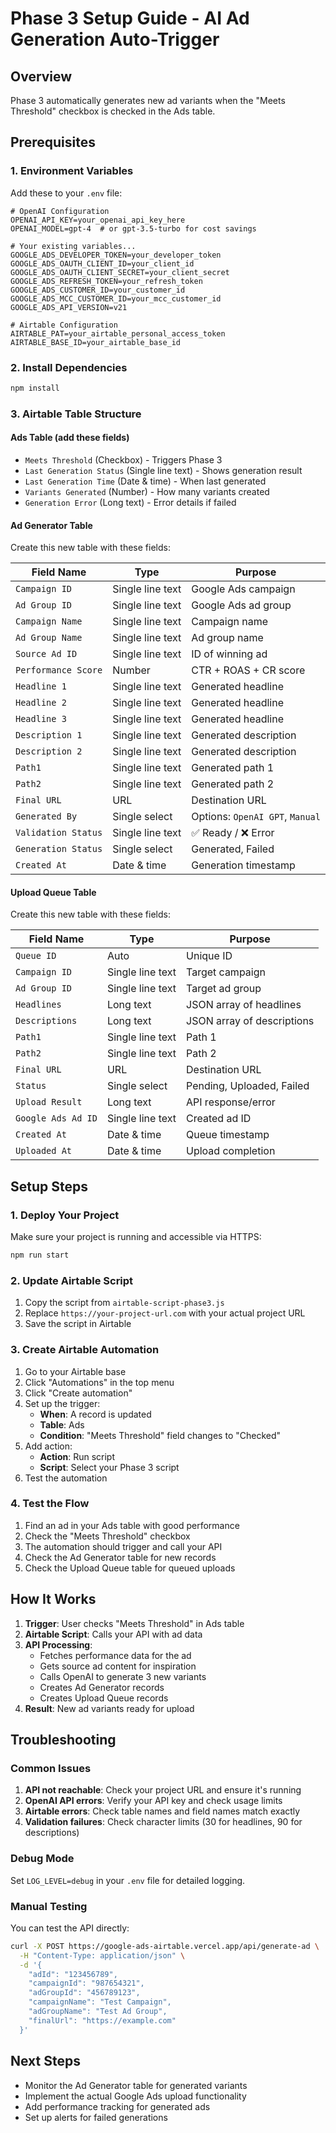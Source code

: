# Phase 3 Setup Guide - AI Ad Generation Auto-Trigger

## Overview
Phase 3 automatically generates new ad variants when the "Meets Threshold" checkbox is checked in the Ads table.

## Prerequisites

### 1. Environment Variables
Add these to your `.env` file:

```env
# OpenAI Configuration
OPENAI_API_KEY=your_openai_api_key_here
OPENAI_MODEL=gpt-4  # or gpt-3.5-turbo for cost savings

# Your existing variables...
GOOGLE_ADS_DEVELOPER_TOKEN=your_developer_token
GOOGLE_ADS_OAUTH_CLIENT_ID=your_client_id
GOOGLE_ADS_OAUTH_CLIENT_SECRET=your_client_secret
GOOGLE_ADS_REFRESH_TOKEN=your_refresh_token
GOOGLE_ADS_CUSTOMER_ID=your_customer_id
GOOGLE_ADS_MCC_CUSTOMER_ID=your_mcc_customer_id
GOOGLE_ADS_API_VERSION=v21

# Airtable Configuration
AIRTABLE_PAT=your_airtable_personal_access_token
AIRTABLE_BASE_ID=your_airtable_base_id
```

### 2. Install Dependencies
```bash
npm install
```

### 3. Airtable Table Structure

#### Ads Table (add these fields)
- `Meets Threshold` (Checkbox) - Triggers Phase 3
- `Last Generation Status` (Single line text) - Shows generation result
- `Last Generation Time` (Date & time) - When last generated
- `Variants Generated` (Number) - How many variants created
- `Generation Error` (Long text) - Error details if failed

#### Ad Generator Table
Create this new table with these fields:

| Field Name | Type | Purpose |
|------------|------|---------|
| `Campaign ID` | Single line text | Google Ads campaign |
| `Ad Group ID` | Single line text | Google Ads ad group |
| `Campaign Name` | Single line text | Campaign name |
| `Ad Group Name` | Single line text | Ad group name |
| `Source Ad ID` | Single line text | ID of winning ad |
| `Performance Score` | Number | CTR + ROAS + CR score |
| `Headline 1` | Single line text | Generated headline |
| `Headline 2` | Single line text | Generated headline |
| `Headline 3` | Single line text | Generated headline |
| `Description 1` | Single line text | Generated description |
| `Description 2` | Single line text | Generated description |
| `Path1` | Single line text | Generated path 1 |
| `Path2` | Single line text | Generated path 2 |
| `Final URL` | URL | Destination URL |
| `Generated By` | Single select | Options: `OpenAI GPT`, `Manual` |
| `Validation Status` | Single line text | ✅ Ready / ❌ Error |
| `Generation Status` | Single select | Generated, Failed |
| `Created At` | Date & time | Generation timestamp |

#### Upload Queue Table
Create this new table with these fields:

| Field Name | Type | Purpose |
|------------|------|---------|
| `Queue ID` | Auto | Unique ID |
| `Campaign ID` | Single line text | Target campaign |
| `Ad Group ID` | Single line text | Target ad group |
| `Headlines` | Long text | JSON array of headlines |
| `Descriptions` | Long text | JSON array of descriptions |
| `Path1` | Single line text | Path 1 |
| `Path2` | Single line text | Path 2 |
| `Final URL` | URL | Destination URL |
| `Status` | Single select | Pending, Uploaded, Failed |
| `Upload Result` | Long text | API response/error |
| `Google Ads Ad ID` | Single line text | Created ad ID |
| `Created At` | Date & time | Queue timestamp |
| `Uploaded At` | Date & time | Upload completion |

## Setup Steps

### 1. Deploy Your Project
Make sure your project is running and accessible via HTTPS:
```bash
npm run start
```

### 2. Update Airtable Script
1. Copy the script from `airtable-script-phase3.js`
2. Replace `https://your-project-url.com` with your actual project URL
3. Save the script in Airtable

### 3. Create Airtable Automation
1. Go to your Airtable base
2. Click "Automations" in the top menu
3. Click "Create automation"
4. Set up the trigger:
   - **When**: A record is updated
   - **Table**: Ads
   - **Condition**: "Meets Threshold" field changes to "Checked"
5. Add action:
   - **Action**: Run script
   - **Script**: Select your Phase 3 script
6. Test the automation

### 4. Test the Flow
1. Find an ad in your Ads table with good performance
2. Check the "Meets Threshold" checkbox
3. The automation should trigger and call your API
4. Check the Ad Generator table for new records
5. Check the Upload Queue table for queued uploads

## How It Works

1. **Trigger**: User checks "Meets Threshold" in Ads table
2. **Airtable Script**: Calls your API with ad data
3. **API Processing**:
   - Fetches performance data for the ad
   - Gets source ad content for inspiration
   - Calls OpenAI to generate 3 new variants
   - Creates Ad Generator records
   - Creates Upload Queue records
4. **Result**: New ad variants ready for upload

## Troubleshooting

### Common Issues
1. **API not reachable**: Check your project URL and ensure it's running
2. **OpenAI API errors**: Verify your API key and check usage limits
3. **Airtable errors**: Check table names and field names match exactly
4. **Validation failures**: Check character limits (30 for headlines, 90 for descriptions)

### Debug Mode
Set `LOG_LEVEL=debug` in your `.env` file for detailed logging.

### Manual Testing
You can test the API directly:
```bash
curl -X POST https://google-ads-airtable.vercel.app/api/generate-ad \
  -H "Content-Type: application/json" \
  -d '{
    "adId": "123456789",
    "campaignId": "987654321",
    "adGroupId": "456789123",
    "campaignName": "Test Campaign",
    "adGroupName": "Test Ad Group",
    "finalUrl": "https://example.com"
  }'
```

## Next Steps
- Monitor the Ad Generator table for generated variants
- Implement the actual Google Ads upload functionality
- Add performance tracking for generated ads
- Set up alerts for failed generations
